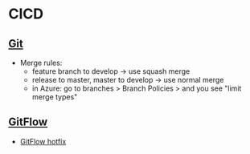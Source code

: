 # CICD

## [Git](https://github.com/chipbk10/Scripts/blob/master/GIT.md)

- Merge rules:
  - feature branch to develop -> use squash merge
  - release to master, master to develop -> use normal merge
  - in Azure: go to branches > Branch Policies > and you see "limit merge types"

## [GitFlow]()

- [GitFlow hotfix](https://www.theserverside.com/blog/Coffee-Talk-Java-News-Stories-and-Opinions/GitFlow-Hotfix-Branch-Example-Start-Finish)
